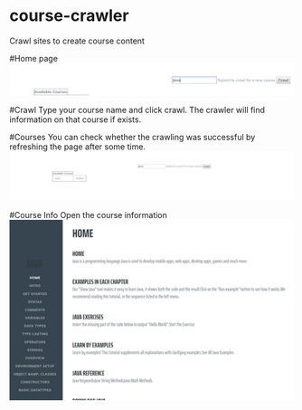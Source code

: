 # course-crawler
Crawl sites to create course content

#Home page
![](images/home.png)

#Crawl
Type your course name and click crawl.
The crawler will find information on that course if exists.

#Courses
You can check whether the crawling was successful by refreshing the page after some time.
![](images/crawled.png)

#Course Info
Open the course information
![](images/java_course.png)
